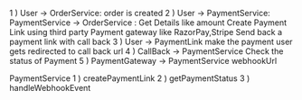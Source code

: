 1 ) User -> OrderService: order is created
2 ) User -> PaymentService:
    PaymentService -> OrderService : Get Details like amount
    Create Payment Link using third party Payment gateway like RazorPay,Stripe
    Send back a payment link with call back
3 ) User -> PaymentLink
    make the payment
    user gets redirected to call back url
4 ) CallBack -> PaymentService
    Check the status of Payment
5 ) PaymentGateway -> PaymentService
    webhookUrl

PaymentService
1 ) createPaymentLink
2 ) getPaymentStatus
3 ) handleWebhookEvent